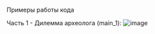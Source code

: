 Примеры работы кода

Часть 1 - Дилемма археолога (main_1):
![image](https://github.com/user-attachments/assets/700276a3-c038-4681-9ff7-93b0f0bddd3d)

